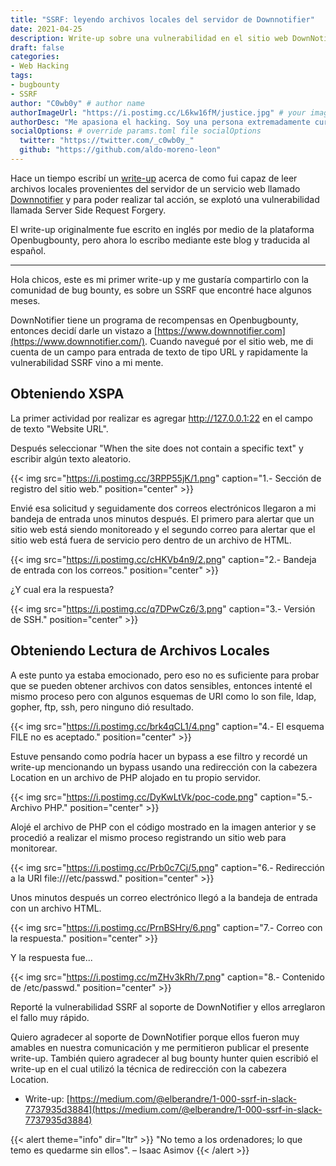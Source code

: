 ```yaml
---
title: "SSRF: leyendo archivos locales del servidor de Downnotifier"
date: 2021-04-25
description: Write-up sobre una vulnerabilidad en el sitio web DownNotifier
draft: false
categories:
- Web Hacking
tags:
- bugbounty
- SSRF
author: "C0wb0y" # author name
authorImageUrl: "https://i.postimg.cc/L6kw16fM/justice.jpg" # your image url. We use `authorImageUrl` first. If not set, we use `authorImage`.
authorDesc: "Me apasiona el hacking. Soy una persona extremadamente curiosa. Leer libros, ver películas y series son solo algunos de tantos hobbies que tengo." # author description
socialOptions: # override params.toml file socialOptions
  twitter: "https://twitter.com/_c0wb0y_"
  github: "https://github.com/aldo-moreno-leon"
---
```


Hace un tiempo escribí un [write-up](https://www.openbugbounty.org/blog/leonmugen/ssrf-reading-local-files-from-downnotifier-server/) acerca de como fui capaz de leer archivos locales provenientes del servidor de un servicio web llamado [Downnotifier](https://www.downnotifier.com/) y para poder realizar tal acción, se explotó una vulnerabilidad llamada Server Side Request Forgery.

El write-up originalmente fue escrito en inglés por medio de la plataforma Openbugbounty, pero ahora lo escribo mediante este blog y traducida al español.
<!--more-->
---

Hola chicos, este es mi primer write-up y me gustaría compartirlo con la comunidad de bug bounty, es sobre un SSRF que encontré hace algunos meses.

DownNotifier tiene un programa de recompensas en Openbugbounty, entonces decidí darle un vistazo a [https://www.downnotifier.com](https://www.downnotifier.com/). Cuando navegué por el sitio web, me di cuenta de un campo para entrada de texto de tipo URL y rapidamente la vulnerabilidad SSRF vino a mi mente.

## Obteniendo XSPA

La primer actividad por realizar es agregar http://127.0.0.1:22 en el campo de texto "Website URL".

Después seleccionar "When the site does not contain a specific text" y escribir algún texto aleatorio.

{{< img src="https://i.postimg.cc/3RPP55jK/1.png" caption="1.- Sección de registro del sitio web." position="center" >}}

Envié esa solicitud y seguidamente dos correos electrónicos llegaron a mi bandeja de entrada unos minutos después. El primero para alertar que un sitio web está siendo monitoreado y el segundo correo para alertar que el sitio web está fuera de servicio pero dentro de un archivo de HTML.

{{< img src="https://i.postimg.cc/cHKVb4n9/2.png" caption="2.- Bandeja de entrada con los correos." position="center" >}}

¿Y cual era la respuesta?

{{< img src="https://i.postimg.cc/q7DPwCz6/3.png" caption="3.- Versión de SSH." position="center" >}}

## Obteniendo Lectura de Archivos Locales

A este punto ya estaba emocionado, pero eso no es suficiente para probar que se pueden obtener archivos con datos sensibles, entonces intenté el mismo proceso pero con algunos esquemas de URI como lo son file, ldap, gopher, ftp, ssh, pero ninguno dió resultado.

{{< img src="https://i.postimg.cc/brk4qCL1/4.png" caption="4.- El esquema FILE no es aceptado." position="center" >}}

Estuve pensando como podría hacer un bypass a ese filtro y recordé un write-up mencionando un bypass usando una redirección con la cabezera Location en un archivo de PHP alojado en tu propio servidor.

{{< img src="https://i.postimg.cc/DyKwLtVk/poc-code.png" caption="5.- Archivo PHP." position="center" >}}

Alojé el archivo de PHP con el código mostrado en la imagen anterior y se procedió a realizar el mismo proceso registrando un sitio web para monitorear.

{{< img src="https://i.postimg.cc/Prb0c7Cj/5.png" caption="6.- Redirección a la URI  file:///etc/passwd." position="center" >}}

Unos minutos después un correo electrónico llegó a la bandeja de entrada con un archivo HTML.

{{< img src="https://i.postimg.cc/PrnBSHry/6.png" caption="7.- Correo con la respuesta." position="center" >}}

Y la respuesta fue...

{{< img src="https://i.postimg.cc/mZHv3kRh/7.png" caption="8.- Contenido de /etc/passwd." position="center" >}}

Reporté la vulnerabilidad SSRF al soporte de DownNotifier y ellos arreglaron el fallo muy rápido.

Quiero agradecer al soporte de DownNotifier porque ellos fueron muy amables en nuestra comunicación y me permitieron publicar el presente write-up. También quiero agradecer al bug bounty hunter quien escribió el write-up en el cual utilizó la técnica de redirección con la cabezera Location.

- Write-up: [https://medium.com/@elberandre/1-000-ssrf-in-slack-7737935d3884](https://medium.com/@elberandre/1-000-ssrf-in-slack-7737935d3884)

{{< alert theme="info" dir="ltr" >}}
"No temo a los ordenadores; lo que temo es quedarme sin ellos". – Isaac Asimov
{{< /alert >}}